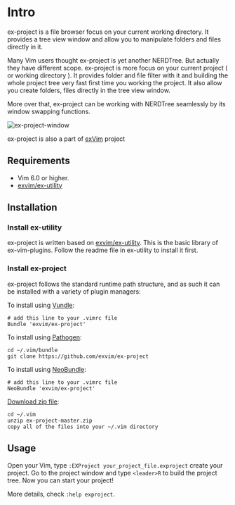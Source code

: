# Intro

ex-project is a file browser focus on your current working directory. It provides a tree view
window and allow you to manipulate folders and files directly in it. 

Many Vim users thought ex-project is yet another NERDTree. But actually they have different scope. 
ex-project is more focus on your current project ( or working directory ). It provides folder
and file filter with it and building the whole project tree very fast first time you working the
project. It also allow you create folders, files directly in the tree view window. 

More over that, ex-project can be working with NERDTree seamlessly by its window swapping functions.

![ex-project-window](http://exvim.github.io/images/ext/ex-project-window.png)

ex-project is also a part of [exVim](https://github.com/exvim/main) project

## Requirements

- Vim 6.0 or higher.
- [exvim/ex-utility](https://github.com/exvim/ex-utility) 

## Installation

### Install ex-utility

ex-project is written based on [exvim/ex-utility](https://github.com/exvim/ex-utility). This 
is the basic library of ex-vim-plugins. Follow the readme file in ex-utility to install it first.

### Install ex-project

ex-project follows the standard runtime path structure, and as such it can 
be installed with a variety of plugin managers:
    
To install using [Vundle](https://github.com/gmarik/vundle):

    # add this line to your .vimrc file
    Bundle 'exvim/ex-project'

To install using [Pathogen](https://github.com/tpope/vim-pathogen):

    cd ~/.vim/bundle
    git clone https://github.com/exvim/ex-project

To install using [NeoBundle](https://github.com/Shougo/neobundle.vim):

    # add this line to your .vimrc file
    NeoBundle 'exvim/ex-project'

[Download zip file](https://github.com/exvim/ex-project/archive/master.zip):

    cd ~/.vim
    unzip ex-project-master.zip
    copy all of the files into your ~/.vim directory

## Usage

Open your Vim, type `:EXProject your_project_file.exproject` create your project.
Go to the project window and type `<leader>R` to build the project tree. Now you 
can start your project!

More details, check `:help exproject`.

